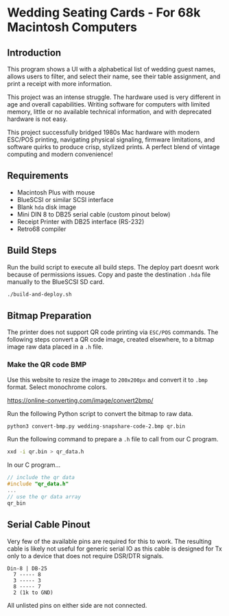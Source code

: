 # Wedding Seating Cards - For 68k Macintosh Computers

## Introduction
This program shows a UI with a alphabetical list of wedding guest names, allows users to filter, and select their name, see their table assignment, and print a receipt with more information.

This project was an intense struggle. The hardware used is very different in age and overall capabilities. Writing software for computers with limited memory, little or no available technical information, and with deprecated hardware is not easy. 

This project successfully bridged 1980s Mac hardware with modern ESC/POS printing, navigating physical signaling, firmware limitations, and software quirks to produce crisp, stylized prints. A perfect blend of vintage computing and modern convenience!


## Requirements

- Macintosh Plus with mouse
- BlueSCSI or similar SCSI interface
- Blank `hda` disk image
- Mini DIN 8 to DB25 serial cable (custom pinout below)
- Receipt Printer with DB25 interface (RS-232)
- Retro68 compiler

## Build Steps

Run the build script to execute all build steps.
The deploy part doesnt work because of permissions issues. Copy and paste the destination `.hda` file manually to the BlueSCSI SD card.
```sh
./build-and-deploy.sh
```

## Bitmap Preparation

The printer does not support QR code printing via `ESC/POS` commands. The following steps convert a QR code image, created elsewhere, to a bitmap image raw data placed in a `.h` file.

### Make the QR code BMP

Use this website to resize the image to `200x200px` and convert it to `.bmp` format. Select monochrome colors.

https://online-converting.com/image/convert2bmp/ 

Run the following Python script to convert the bitmap to raw data.
```sh
python3 convert-bmp.py wedding-snapshare-code-2.bmp qr.bin 
```

Run the following command to prepare a `.h` file to call from our C program.
```sh
xxd -i qr.bin > qr_data.h 
```

In our C program...
```c
// include the qr data
#include "qr_data.h"
...
// use the qr data array
qr_bin
```

## Serial Cable Pinout

Very few of the available pins are required for this to work. The resulting cable is likely not useful for generic serial IO as this cable is designed for Tx only to a device that does not require DSR/DTR signals.

```
Din-8 | DB-25
  7 ----- 8
  3 ----- 3
  8 ----- 7
  2 (1k to GND)
```

All unlisted pins on either side are not connected.
